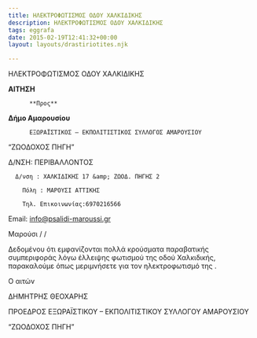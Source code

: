 ```yaml
---
title: ΗΛΕΚΤΡΟΦΩΤΙΣΜΟΣ ΟΔΟΥ ΧΑΛΚΙΔΙΚΗΣ
description: ΗΛΕΚΤΡΟΦΩΤΙΣΜΟΣ ΟΔΟΥ ΧΑΛΚΙΔΙΚΗΣ
tags: eggrafa
date: 2015-02-19T12:41:32+00:00
layout: layouts/drastiriotites.njk

---
```


ΗΛΕΚΤΡΟΦΩΤΙΣΜΟΣ ΟΔΟΥ ΧΑΛΚΙΔΙΚΗΣ

<!-- excerpt -->

**ΑΙΤΗΣΗ**

          **Προς**

**Δήμο Αμαρουσίου**

          ΕΞΩΡΑΪΣΤΙΚΟΣ – ΕΚΠΟΛΙΤΙΣΤΙΚΟΣ ΣΥΛΛΟΓΟΣ ΑΜΑΡΟΥΣΙΟΥ

“ΖΩΟΔΟΧΟΣ ΠΗΓΗ”

Δ/ΝΣΗ: ΠΕΡΙΒΑΛΛΟΝΤΟΣ

      Δ/νση : ΧΑΛΚΙΔΙΚΗΣ 17 &amp; ΖΩΟΔ. ΠΗΓΗΣ 2

        Πόλη : ΜΑΡΟΥΣΙ ΑΤΤΙΚΗΣ

        Τηλ. Επικοινωνίας:6970216566

Εmail: <info@psalidi-maroussi.gr>

Μαρούσι / /

Δεδομένου ότι εμφανίζονται πολλά κρούσματα παραβατικής συμπεριφοράς λόγω έλλειψης φωτισμού της οδού Χαλκιδικής, παρακαλούμε όπως μεριμνήσετε για τον ηλεκτροφωτισμό της .

Ο αιτών

ΔΗΜΗΤΡΗΣ ΘΕΟΧΑΡΗΣ

ΠΡΟΕΔΡΟΣ ΕΞΩΡΑΪΣΤΙΚΟΥ – ΕΚΠΟΛΙΤΙΣΤΙΚΟΥ ΣΥΛΛΟΓΟΥ ΑΜΑΡΟΥΣΙΟΥ

“ΖΩΟΔΟΧΟΣ ΠΗΓΗ”
